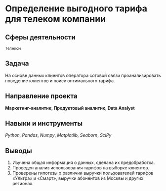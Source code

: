 # Определение выгодного тарифа для телеком компании
## Сферы деятельности
`Телеком`

## Задача
На основе данных клиентов оператора сотовой связи проанализировать поведение клиентов и поиск оптимального тарифа.

## Направление проекта
**Маркетинг-аналитик**, **Продуктовый аналитик**, **Data Analyst**

## Навыки и инструменты
*Python*, *Pandas*, *Numpy*, *Matplotlib*, *Seaborn*, *SciPy*

## Выводы
1. Изучена общая информация о данных, сделана их предобработка.
2. Проведен анализ использования тарифов на выборке клиентов.
3. Проверены гипотезы о различии выручки пользователей тарифов «Ультра» и «Смарт», выручки абонентов из Москвы и других регионах.
